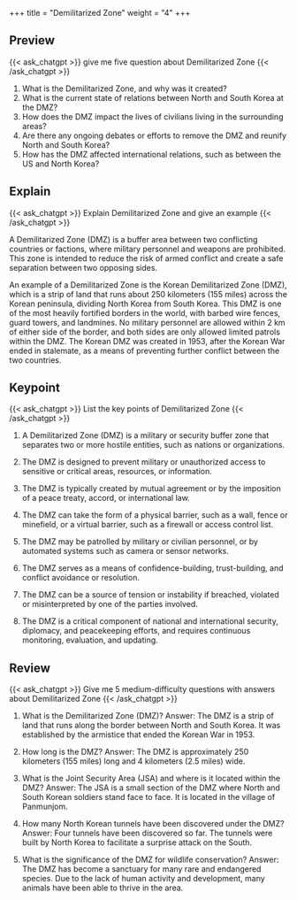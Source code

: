 +++
title = "Demilitarized Zone"
weight = "4"
+++
## Preview
{{< ask_chatgpt >}}
give me five question about Demilitarized Zone
{{< /ask_chatgpt >}}

1. What is the Demilitarized Zone, and why was it created?
2. What is the current state of relations between North and South Korea at the DMZ?
3. How does the DMZ impact the lives of civilians living in the surrounding areas?
4. Are there any ongoing debates or efforts to remove the DMZ and reunify North and South Korea?
5. How has the DMZ affected international relations, such as between the US and North Korea?   

## Explain
{{< ask_chatgpt >}}
Explain Demilitarized Zone and give an example
{{< /ask_chatgpt >}}

A Demilitarized Zone (DMZ) is a buffer area between two conflicting countries or factions, where military personnel and weapons are prohibited. This zone is intended to reduce the risk of armed conflict and create a safe separation between two opposing sides.

An example of a Demilitarized Zone is the Korean Demilitarized Zone (DMZ), which is a strip of land that runs about 250 kilometers (155 miles) across the Korean peninsula, dividing North Korea from South Korea. This DMZ is one of the most heavily fortified borders in the world, with barbed wire fences, guard towers, and landmines. No military personnel are allowed within 2 km of either side of the border, and both sides are only allowed limited patrols within the DMZ. The Korean DMZ was created in 1953, after the Korean War ended in stalemate, as a means of preventing further conflict between the two countries.   

## Keypoint
{{< ask_chatgpt >}}
List the key points of Demilitarized Zone
{{< /ask_chatgpt >}}

1. A Demilitarized Zone (DMZ) is a military or security buffer zone that separates two or more hostile entities, such as nations or organizations.

2. The DMZ is designed to prevent military or unauthorized access to sensitive or critical areas, resources, or information.

3. The DMZ is typically created by mutual agreement or by the imposition of a peace treaty, accord, or international law.

4. The DMZ can take the form of a physical barrier, such as a wall, fence or minefield, or a virtual barrier, such as a firewall or access control list.

5. The DMZ may be patrolled by military or civilian personnel, or by automated systems such as camera or sensor networks.

6. The DMZ serves as a means of confidence-building, trust-building, and conflict avoidance or resolution.

7. The DMZ can be a source of tension or instability if breached, violated or misinterpreted by one of the parties involved.

8. The DMZ is a critical component of national and international security, diplomacy, and peacekeeping efforts, and requires continuous monitoring, evaluation, and updating.   

## Review
{{< ask_chatgpt >}}
Give me 5 medium-difficulty questions with answers about Demilitarized Zone
{{< /ask_chatgpt >}}

1. What is the Demilitarized Zone (DMZ)?
Answer: The DMZ is a strip of land that runs along the border between North and South Korea. It was established by the armistice that ended the Korean War in 1953.

2. How long is the DMZ?
Answer: The DMZ is approximately 250 kilometers (155 miles) long and 4 kilometers (2.5 miles) wide.

3. What is the Joint Security Area (JSA) and where is it located within the DMZ?
Answer: The JSA is a small section of the DMZ where North and South Korean soldiers stand face to face. It is located in the village of Panmunjom.

4. How many North Korean tunnels have been discovered under the DMZ?
Answer: Four tunnels have been discovered so far. The tunnels were built by North Korea to facilitate a surprise attack on the South.

5. What is the significance of the DMZ for wildlife conservation?
Answer: The DMZ has become a sanctuary for many rare and endangered species. Due to the lack of human activity and development, many animals have been able to thrive in the area.   

